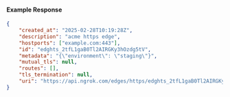 <!-- Code generated for API Clients. DO NOT EDIT. -->

#### Example Response

```json
{
	"created_at": "2025-02-28T10:19:28Z",
	"description": "acme https edge",
	"hostports": ["example.com:443"],
	"id": "edghts_2tfL1gaB0Tl2AIRGKy3hOzdg5tV",
	"metadata": "{\"environment\": \"staging\"}",
	"mutual_tls": null,
	"routes": [],
	"tls_termination": null,
	"uri": "https://api.ngrok.com/edges/https/edghts_2tfL1gaB0Tl2AIRGKy3hOzdg5tV"
}
```
